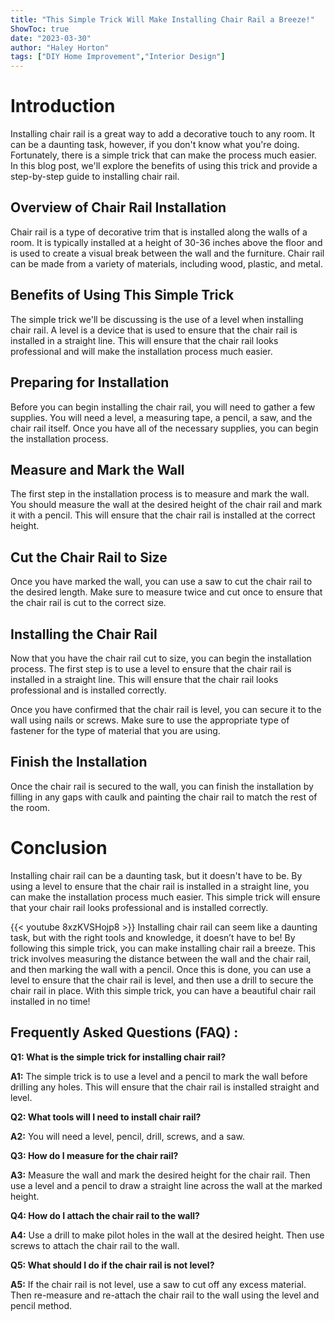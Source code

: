 ```yaml
---
title: "This Simple Trick Will Make Installing Chair Rail a Breeze!"
ShowToc: true 
date: "2023-03-30"
author: "Haley Horton" 
tags: ["DIY Home Improvement","Interior Design"]
---
```

# Introduction

Installing chair rail is a great way to add a decorative touch to any room. It can be a daunting task, however, if you don't know what you're doing. Fortunately, there is a simple trick that can make the process much easier. In this blog post, we'll explore the benefits of using this trick and provide a step-by-step guide to installing chair rail.

## Overview of Chair Rail Installation

Chair rail is a type of decorative trim that is installed along the walls of a room. It is typically installed at a height of 30-36 inches above the floor and is used to create a visual break between the wall and the furniture. Chair rail can be made from a variety of materials, including wood, plastic, and metal.

## Benefits of Using This Simple Trick

The simple trick we'll be discussing is the use of a level when installing chair rail. A level is a device that is used to ensure that the chair rail is installed in a straight line. This will ensure that the chair rail looks professional and will make the installation process much easier.

## Preparing for Installation

Before you can begin installing the chair rail, you will need to gather a few supplies. You will need a level, a measuring tape, a pencil, a saw, and the chair rail itself. Once you have all of the necessary supplies, you can begin the installation process.

## Measure and Mark the Wall

The first step in the installation process is to measure and mark the wall. You should measure the wall at the desired height of the chair rail and mark it with a pencil. This will ensure that the chair rail is installed at the correct height.

## Cut the Chair Rail to Size

Once you have marked the wall, you can use a saw to cut the chair rail to the desired length. Make sure to measure twice and cut once to ensure that the chair rail is cut to the correct size.

## Installing the Chair Rail

Now that you have the chair rail cut to size, you can begin the installation process. The first step is to use a level to ensure that the chair rail is installed in a straight line. This will ensure that the chair rail looks professional and is installed correctly.

Once you have confirmed that the chair rail is level, you can secure it to the wall using nails or screws. Make sure to use the appropriate type of fastener for the type of material that you are using.

## Finish the Installation

Once the chair rail is secured to the wall, you can finish the installation by filling in any gaps with caulk and painting the chair rail to match the rest of the room.

# Conclusion

Installing chair rail can be a daunting task, but it doesn't have to be. By using a level to ensure that the chair rail is installed in a straight line, you can make the installation process much easier. This simple trick will ensure that your chair rail looks professional and is installed correctly.

{{< youtube 8xzKVSHojp8 >}} 
Installing chair rail can seem like a daunting task, but with the right tools and knowledge, it doesn’t have to be! By following this simple trick, you can make installing chair rail a breeze. This trick involves measuring the distance between the wall and the chair rail, and then marking the wall with a pencil. Once this is done, you can use a level to ensure that the chair rail is level, and then use a drill to secure the chair rail in place. With this simple trick, you can have a beautiful chair rail installed in no time!

## Frequently Asked Questions (FAQ) :
**Q1: What is the simple trick for installing chair rail?**

**A1:** The simple trick is to use a level and a pencil to mark the wall before drilling any holes. This will ensure that the chair rail is installed straight and level.

**Q2: What tools will I need to install chair rail?**

**A2:** You will need a level, pencil, drill, screws, and a saw.

**Q3: How do I measure for the chair rail?**

**A3:** Measure the wall and mark the desired height for the chair rail. Then use a level and a pencil to draw a straight line across the wall at the marked height.

**Q4: How do I attach the chair rail to the wall?**

**A4:** Use a drill to make pilot holes in the wall at the desired height. Then use screws to attach the chair rail to the wall.

**Q5: What should I do if the chair rail is not level?**

**A5:** If the chair rail is not level, use a saw to cut off any excess material. Then re-measure and re-attach the chair rail to the wall using the level and pencil method.






